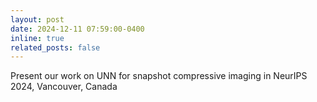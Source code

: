 ```yaml
---
layout: post
date: 2024-12-11 07:59:00-0400
inline: true
related_posts: false
---
```


Present our work on UNN for snapshot compressive imaging in NeurIPS 2024, Vancouver, Canada

